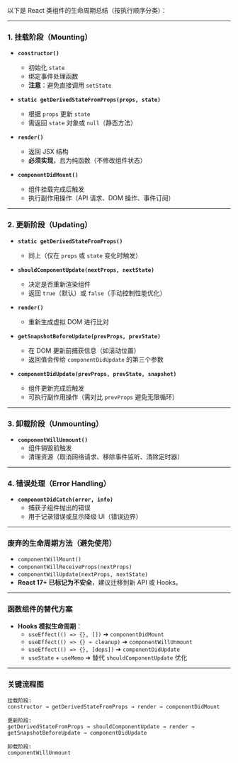 

以下是 React 类组件的生命周期总结（按执行顺序分类）：

---

### **1. 挂载阶段（Mounting）**
- **`constructor()`**  
  - 初始化 `state`  
  - 绑定事件处理函数  
  - **注意**：避免直接调用 `setState`

- **`static getDerivedStateFromProps(props, state)`**  
  - 根据 `props` 更新 `state`  
  - 需返回 `state` 对象或 `null`（静态方法）

- **`render()`**  
  - 返回 JSX 结构  
  - **必须实现**，且为纯函数（不修改组件状态）

- **`componentDidMount()`**  
  - 组件挂载完成后触发  
  - 执行副作用操作（API 请求、DOM 操作、事件订阅）

---

### **2. 更新阶段（Updating）**
- **`static getDerivedStateFromProps()`**  
  - 同上（仅在 `props` 或 `state` 变化时触发）

- **`shouldComponentUpdate(nextProps, nextState)`**  
  - 决定是否重新渲染组件  
  - 返回 `true`（默认）或 `false`（手动控制性能优化）

- **`render()`**  
  - 重新生成虚拟 DOM 进行比对

- **`getSnapshotBeforeUpdate(prevProps, prevState)`**  
  - 在 DOM 更新前捕获信息（如滚动位置）  
  - 返回值会传给 `componentDidUpdate` 的第三个参数

- **`componentDidUpdate(prevProps, prevState, snapshot)`**  
  - 组件更新完成后触发  
  - 可执行副作用操作（需对比 `prevProps` 避免无限循环）

---

### **3. 卸载阶段（Unmounting）**
- **`componentWillUnmount()`**  
  - 组件销毁前触发  
  - 清理资源（取消网络请求、移除事件监听、清除定时器）

---

### **4. 错误处理（Error Handling）**
- **`componentDidCatch(error, info)`**  
  - 捕获子组件抛出的错误  
  - 用于记录错误或显示降级 UI（错误边界）

---

### **废弃的生命周期方法（避免使用）**
- `componentWillMount()`  
- `componentWillReceiveProps(nextProps)`  
- `componentWillUpdate(nextProps, nextState)`  
- **React 17+ 已标记为不安全**，建议迁移到新 API 或 Hooks。

---

### **函数组件的替代方案**
- **Hooks 模拟生命周期**：  
  - `useEffect(() => {}, [])` ➔ `componentDidMount`  
  - `useEffect(() => {} ➔ cleanup)` ➔ `componentWillUnmount`  
  - `useEffect(() => {}, [deps])` ➔ `componentDidUpdate`  
  - `useState` + `useMemo` ➔ 替代 `shouldComponentUpdate` 优化

---

### **关键流程图**
```
挂载阶段:  
constructor → getDerivedStateFromProps → render → componentDidMount  

更新阶段:  
getDerivedStateFromProps → shouldComponentUpdate → render → getSnapshotBeforeUpdate → componentDidUpdate  

卸载阶段:  
componentWillUnmount  
```